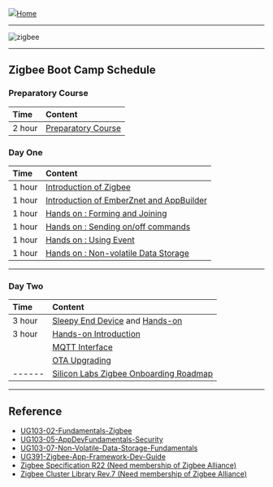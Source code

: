 ![](images/home.png)[Home](Home)
********
![zigbee](images/zigbee.png)
********
  


## Zigbee Boot Camp Schedule
### Preparatory Course
| Time | Content |  
|:---- |:----|    
| 2 hour | [Preparatory Course](Zigbee-Preparatory-Course) |


### Day One
| Time | Content |  
|:---- |:----|    
| 1 hour | [Introduction of Zigbee][Zigbee Introduction] |
| 1 hour | [Introduction of EmberZnet and AppBuilder][EmberZnet and WSTK] |
| 1 hour | [Hands on : Forming and Joining](Zigbee-Hands-on-Forming-and-Joining) |
| 1 hour | [Hands on : Sending on/off commands](Zigbee-Hands-on-Sending-onoff-commands) |
| 1 hour | [Hands on : Using Event](Zigbee-Hands-on-Using-Event) |
| 1 hour | [Hands on : Non-volatile Data Storage](Zigbee-Hands-on-Non-volatile-Data-Storage) |
*************
### Day Two
| Time | Content |  
|:---- |:----|    
| 3 hour | [Sleepy End Device][Zigbee-Hands-on-Sleepy-End-Device] and [Hands-on][Zigbee-Hands-on-Sleepy-End-Device-Hands-on]|
| 3 hour | [Hands-on Introduction][Zigbee-Hands-on-Gateway-OTA]
|        | [MQTT Interface][Zigbee-Hands-on-MQTT-Interface]
|        | [OTA Upgrading][Zigbee-Hands-on-OTA-Upgrading] |
| ------ | [Silicon Labs Zigbee Onboarding Roadmap][Zigbee Onboarding Roadmap] |
*************
  

## Reference
- [UG103-02-Fundamentals-Zigbee](https://www.silabs.com/documents/public/user-guides/ug103-02-fundamentals-zigbee.pdf)
- [UG103-05-AppDevFundamentals-Security](https://www.silabs.com/documents/public/user-guides/ug103-05-fundamentals-security.pdf)
- [UG103-07-Non-Volatile-Data-Storage-Fundamentals](https://www.silabs.com/documents/public/user-guides/ug103-07-non-volatile-data-storage-fundamentals.pdf)
- [UG391-Zigbee-App-Framework-Dev-Guide](https://www.silabs.com/documents/public/user-guides/ug391-zigbee-app-framework-dev-guide.pdf)
- [Zigbee Specification R22 (Need membership of Zigbee Alliance)](https://zigbee.org/)
- [Zigbee Cluster Library Rev.7 (Need membership of Zigbee Alliance)](https://zigbee.org/)

[Zigbee Introduction]: https://github.com/MarkDing/IoT-Developer-Boot-Camp-Wiki/blob/master/zigbee/Zigbee%20Basic.pptx
[EmberZnet and WSTK]: https://github.com/MarkDing/IoT-Developer-Boot-Camp-Wiki/blob/master/zigbee/EmberZnet%20and%20WSTK.pptx
[Zigbee Onboarding Roadmap]: https://github.com/MarkDing/IoT-Developer-Boot-Camp-Wiki/blob/master/zigbee/Silicon%20Labs%20ZigBee%20Onboarding%20Roadmap.pdf
[Zigbee Hands On UG]:https://github.com/MarkDing/IoT-Developer-Boot-Camp-Wiki/blob/master/zigbee/Zigbee-Hands-on-UsersGuide.docx
[Zigbee-Hands-on-Sleepy-End-Device]:https://github.com/MarkDing/IoT-Developer-Boot-Camp-Wiki/blob/master/zigbee/Zigbee%20Sleepy%20End%20device.pptx
[Zigbee-Hands-on-Sleepy-End-Device-Hands-on]:https://github.com/MarkDing/IoT-Developer-Boot-Camp-Wiki/blob/master/zigbee/Sleepy%20End%20Device%20Hands-on.pdf
[Zigbee-Hands-on-Gateway-OTA]:https://github.com/MarkDing/IoT-Developer-Boot-Camp-Wiki/blob/master/zigbee/Gateway%20Basic%20and%20OTA.pptx
[Zigbee-Hands-on-MQTT-Interface]:https://github.com/MarkDing/IoT-Developer-Boot-Camp-Wiki/blob/master/zigbee/Control%20Zigbee%20Device%20with%20MQTT%20Client.pdf
[Zigbee-Hands-on-OTA-Upgrading]:https://github.com/MarkDing/IoT-Developer-Boot-Camp-Wiki/blob/master/zigbee/OTA%20Upgrading.pdf
